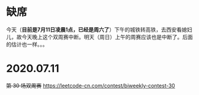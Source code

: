 
# 缺席

今天（**目前是7月11日凌晨1点，已经是周六了**）下午的城铁转高铁，去西安看媳妇儿，故今天晚上这个双周赛中断。明天（周日）上午的周赛应该也是中断了。后面的估计也一样。。。

# 2020.07.11

~~第 30 场双周赛~~ https://leetcode-cn.com/contest/biweekly-contest-30
